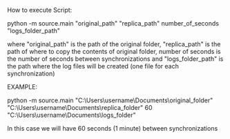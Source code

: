 How to execute Script:

python -m source.main "original_path" "replica_path" number_of_seconds "logs_folder_path"

where "original_path" is the path of the original folder,
"replica_path" is the path of where to copy the contents of original folder,
number of seconds is the number of seconds between synchronizations
and "logs_folder_path" is the path where the log files will be created (one file for each synchronization)

EXAMPLE:


python -m source.main "C:\Users\username\Documents\original_folder" "C:\Users\username\Documents\replica_folder" 60 "C:\Users\username\Documents\logs_folder"

In this case we will have 60 seconds (1 minute) between synchronizations
